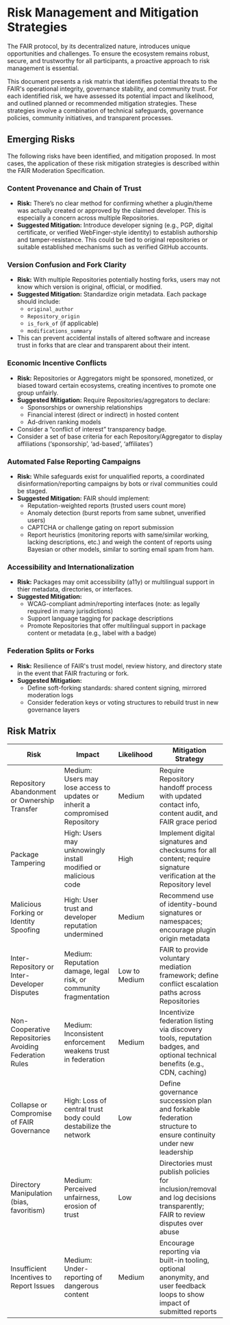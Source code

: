 # Risk Management and Mitigation Strategies

The FAIR protocol, by its decentralized nature, introduces unique opportunities and challenges. To ensure the ecosystem remains robust, secure, and trustworthy for all participants, a proactive approach to risk management is essential.

This document presents a risk matrix that identifies potential threats to the FAIR's operational integrity, governance stability, and community trust. For each identified risk, we have assessed its potential impact and likelihood, and outlined planned or recommended mitigation strategies. These strategies involve a combination of technical safeguards, governance policies, community initiatives, and transparent processes.

## Emerging Risks

The following risks have been identified, and mitigation proposed. In most cases, the application of these risk mitigation strategies is described within the FAIR Moderation Specification.

### Content Provenance and Chain of Trust

* **Risk:** There’s no clear method for confirming whether a plugin/theme was actually created or approved by the claimed developer. This is especially a concern across multiple Repositories.
* **Suggested Mitigation:** Introduce developer signing (e.g., PGP, digital certificate, or verified WebFinger-style identity) to establish authorship and tamper-resistance. This could be tied to original repositories or suitable established mechanisms such as verified GitHub accounts.

### Version Confusion and Fork Clarity

* **Risk:** With multiple Repositories potentially hosting forks, users may not know which version is original, official, or modified.
* **Suggested Mitigation:** Standardize origin metadata. Each package should include:
  * `original_author`
  * `Repository_origin`
  * `is_fork_of` (if applicable)
  * `modifications_summary`
* This can prevent accidental installs of altered software and increase trust in forks that are clear and transparent about their intent.

### Economic Incentive Conflicts

* **Risk:** Repositories or Aggregators might be sponsored, monetized, or biased toward certain ecosystems, creating  incentives to promote one group unfairly.
* **Suggested Mitigation:** Require Repositories/aggregators to declare:
  * Sponsorships or ownership relationships
  * Financial interest (direct or indirect) in hosted content
  * Ad-driven ranking models
* Consider a “conflict of interest” transparency badge.
* Consider a set of base criteria for each Repository/Aggregator to display affiliations (‘sponsorship’, ‘ad-based’, ‘affiliates’)

### Automated False Reporting Campaigns

* **Risk:** While safeguards exist for unqualified reports, a coordinated disinformation/reporting campaigns by bots or rival communities could be staged.
* **Suggested Mitigation:** FAIR should implement:
  * Reputation-weighted reports (trusted users count more)
  * Anomaly detection (burst reports from same subnet, unverified users)
  * CAPTCHA or challenge gating on report submission
  * Report heuristics (monitoring reports with same/similar working, lacking descriptions, etc.) and weigh the content of reports using Bayesian or other models, similar to sorting email spam from ham.

### Accessibility and Internationalization

* **Risk:** Packages may omit accessibility (a11y) or multilingual support in thier metadata, directories, or interfaces.
* **Suggested Mitigation:**
  * WCAG-compliant admin/reporting interfaces (note: as legally required in many jurisdictions)
  * Support language tagging for package descriptions
  * Promote Repositories that offer multilingual support in package content or metadata (e.g., label with a badge)

### Federation Splits or Forks

* **Risk:** Resilience of FAIR's trust model, review history, and directory state in the event that FAIR fracturing or fork.
* **Suggested Mitigation:**
  * Define soft-forking standards: shared content signing, mirrored moderation logs
  * Consider federation keys or voting structures to rebuild trust in new governance layers

## Risk Matrix

| Risk                                         | Impact                                                                      | Likelihood   | Mitigation Strategy                                                                                                           |
|----------------------------------------------|-----------------------------------------------------------------------------|--------------|-------------------------------------------------------------------------------------------------------------------------------|
| Repository Abandonment or Ownership Transfer       | Medium: Users may lose access to updates or inherit a compromised Repository        | Medium       | Require Repository handoff process with updated contact info, content audit, and FAIR grace period                                    |
| Package Tampering               | High: Users may unknowingly install modified or malicious code                | High         | Implement digital signatures and checksums for all content; require signature verification at the Repository level                      |
| Malicious Forking or Identity Spoofing       | High: User trust and developer reputation undermined                        | Medium       | Recommend use of identity-bound signatures or namespaces; encourage plugin origin metadata                                      |
| Inter-Repository or Inter-Developer Disputes       | Medium: Reputation damage, legal risk, or community fragmentation             | Low to Medium| FAIR to provide voluntary mediation framework; define conflict escalation paths across Repositories                                    |
| Non-Cooperative Repositories Avoiding Federation Rules | Medium: Inconsistent enforcement weakens trust in federation                   | Medium       | Incentivize federation listing via discovery tools, reputation badges, and optional technical benefits (e.g., CDN, caching)       |
| Collapse or Compromise of FAIR Governance    | High: Loss of central trust body could destabilize the network               | Low          | Define governance succession plan and forkable federation structure to ensure continuity under new leadership                   |
| Directory Manipulation (bias, favoritism)    | Medium: Perceived unfairness, erosion of trust                               | Low          | Directories must publish policies for inclusion/removal and log decisions transparently; FAIR to review disputes over abuse         |
| Insufficient Incentives to Report Issues     | Medium: Under-reporting of dangerous content                                  | Medium       | Encourage reporting via built-in tooling, optional anonymity, and user feedback loops to show impact of submitted reports         |
